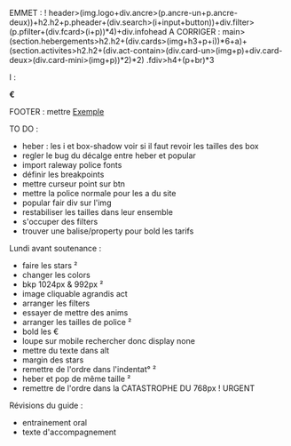 EMMET :
!
header>(img.logo+div.ancre>(p.ancre-un+p.ancre-deux))+h2.h2+p.pheader+(div.search>(i+input+button))+div.filter>(p.pfilter+(div.fcard>(i+p))*4)+div.infohead
A CORRIGER : main>(section.hebergements>h2.h2+(div.cards>(img+h3+p+i))*6+a)+(section.activites>h2.h2+(div.act-contain>(div.card-un>(img+p)+div.card-deux>(div.card-mini>(img+p))*2)*2)
.fdiv>h4+(p+br)*3

I :
<i class="fas fa-map-marker-alt"></i>

<i class="fas fa-money-bill-wave"></i>
<i class="fas fa-child"></i>
<i class="fas fa-heart"></i>
<i class="fas fa-dog"></i>

<i class="fas fa-info"></i>

<p class="Stars"><i class="fas fa-star blue"></i>  <i class="fas fa-star blue"></i><i class="fas fa-star blue"></i> <i class="fas fa-star blue"></i>  <i class="fas fa-star grey"></i></p>

<i class="fas fa-star grey"></i>

<strong>€</strong>

<i class="fa-solid fa-arrow-trend-up"></i>

FOOTER :
mettre <a href="#">Exemple</a>


TO DO :
- heber : les i et box-shadow voir si il faut revoir les tailles des box
- regler le bug du décalge entre heber et popular
- import raleway police fonts
- définir les breakpoints
- mettre curseur point sur btn
- mettre la police normale pour les a du site
- popular fair div sur l'img
- restabiliser les tailles dans leur ensemble
- s'occuper des filters
- trouver une balise/property pour bold les tarifs

Lundi avant soutenance :
- faire les stars ²
- changer les colors
- bkp 1024px & 992px ²
- image cliquable agrandis act
- arranger les filters
- essayer de mettre des anims
- arranger les tailles de police ²
- bold les €
- loupe sur mobile rechercher donc display none 
- mettre du texte dans alt
- margin des stars
- remettre de l'ordre dans l'indentat° ²
- heber et pop de même taille ²
- remettre de l'ordre dans la CATASTROPHE DU 768px ! URGENT


Révisions du guide :
- entrainement oral
- texte d'accompagnement